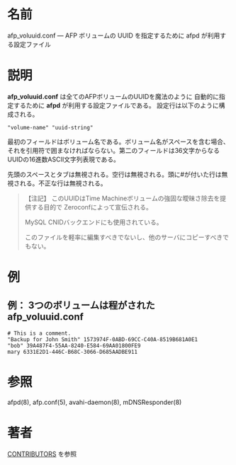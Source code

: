 # 名前

afp_voluuid.conf — AFP ボリュームの UUID を指定するために afpd が利用する設定ファイル

# 説明

**afp_voluuid.conf** は全てのAFPボリュームのUUIDを魔法のように
自動的に指定するために **afpd** が利用する設定ファイルである。
設定行は以下のように構成される。

    "volume-name" "uuid-string"

最初のフィールドはボリューム名である。ボリューム名がスペースを含む場合、それを引用符で囲まなければならない。第二のフィールドは36文字からなるUUIDの16進数ASCII文字列表現である。

先頭のスペースとタブは無視される。空行は無視される。頭に#が付いた行は無視される。不正な行は無視される。

> 【注記】 このUUIDはTime Machineボリュームの強固な曖昧さ除去を提供する目的で
Zeroconfによって宣伝される。
>
> MySQL CNIDバックエンドにも使用されている。
>
> このファイルを軽率に編集すべきでないし、他のサーバにコピーすべきでもない。

# 例

## 例： 3つのボリュームは程がされた afp_voluuid.conf

    # This is a comment.
    "Backup for John Smith" 1573974F-0ABD-69CC-C40A-8519B681A0E1
    "bob" 39A487F4-55AA-8240-E584-69AA01800FE9
    mary 6331E2D1-446C-B68C-3066-D685AADBE911

# 参照

afpd(8), afp.conf(5), avahi-daemon(8), mDNSResponder(8)

# 著者

[CONTRIBUTORS](https://netatalk.io/contributors) を参照
